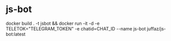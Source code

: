 # js-bot

 docker build . -t jsbot &&  docker run -it -d -e TELETOK="TELEGRAM_TOKEN" -e chatid=CHAT_ID  --name js-bot juffaz/js-bot:latest
 
